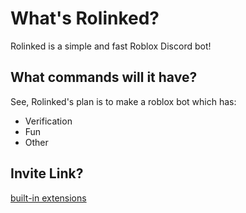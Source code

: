 # What's Rolinked?

Rolinked is a simple and fast Roblox Discord bot!

## What commands will it have?

  See, Rolinked's plan is to make a roblox bot which has:

- Verification
- Fun
- Other

## Invite Link?

[built-in extensions](https://vitepress.dev/guide/markdown)
